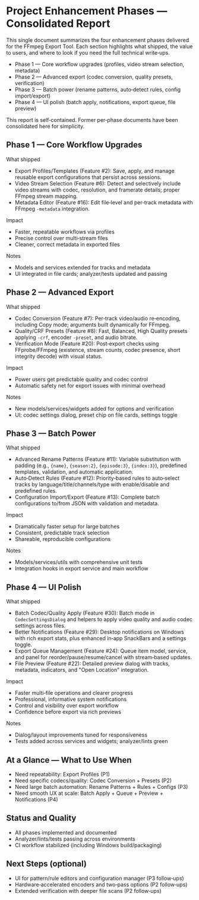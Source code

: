 # Project Enhancement Phases — Consolidated Report

This single document summarizes the four enhancement phases delivered for the FFmpeg Export Tool. Each section highlights what shipped, the value to users, and where to look if you need the full technical write‑ups.

- Phase 1 — Core workflow upgrades (profiles, video stream selection, metadata)
- Phase 2 — Advanced export (codec conversion, quality presets, verification)
- Phase 3 — Batch power (rename patterns, auto‑detect rules, config import/export)
- Phase 4 — UI polish (batch apply, notifications, export queue, file preview)

This report is self‑contained. Former per‑phase documents have been consolidated here for simplicity.

## Phase 1 — Core Workflow Upgrades

What shipped
- Export Profiles/Templates (Feature #2): Save, apply, and manage reusable export configurations that persist across sessions.
- Video Stream Selection (Feature #6): Detect and selectively include video streams with codec, resolution, and framerate details; proper FFmpeg stream mapping.
- Metadata Editor (Feature #16): Edit file‑level and per‑track metadata with FFmpeg `-metadata` integration.

Impact
- Faster, repeatable workflows via profiles
- Precise control over multi‑stream files
- Cleaner, correct metadata in exported files

Notes
- Models and services extended for tracks and metadata
- UI integrated in file cards; analyzer/tests updated and passing

## Phase 2 — Advanced Export

What shipped
- Codec Conversion (Feature #7): Per‑track video/audio re‑encoding, including Copy mode; arguments built dynamically for FFmpeg.
- Quality/CRF Presets (Feature #8): Fast, Balanced, High Quality presets applying `-crf`, encoder `-preset`, and audio bitrate.
- Verification Mode (Feature #20): Post‑export checks using FFprobe/FFmpeg (existence, stream counts, codec presence, short integrity decode) with visual status.

Impact
- Power users get predictable quality and codec control
- Automatic safety net for export issues with minimal overhead

Notes
- New models/services/widgets added for options and verification
- UI: codec settings dialog, preset chip on file cards, settings toggle

## Phase 3 — Batch Power

What shipped
- Advanced Rename Patterns (Feature #11): Variable substitution with padding (e.g., `{name}`, `{season:2}`, `{episode:3}`, `{index:3}`), predefined templates, validation, and automatic application.
- Auto‑Detect Rules (Feature #12): Priority‑based rules to auto‑select tracks by language/title/channels/type with enable/disable and predefined rules.
- Configuration Import/Export (Feature #13): Complete batch configurations to/from JSON with validation and metadata.

Impact
- Dramatically faster setup for large batches
- Consistent, predictable track selection
- Shareable, reproducible configurations

Notes
- Models/services/utils with comprehensive unit tests
- Integration hooks in export service and main workflow

## Phase 4 — UI Polish

What shipped
- Batch Codec/Quality Apply (Feature #30): Batch mode in `CodecSettingsDialog` and helpers to apply video quality and audio codec settings across files.
- Better Notifications (Feature #29): Desktop notifications on Windows with rich export stats, plus enhanced in‑app SnackBars and a settings toggle.
- Export Queue Management (Feature #24): Queue item model, service, and panel for reorder/pause/resume/cancel with stream‑based updates.
- File Preview (Feature #22): Detailed preview dialog with tracks, metadata, indicators, and "Open Location" integration.

Impact
- Faster multi‑file operations and clearer progress
- Professional, informative system notifications
- Control and visibility over export workflow
- Confidence before export via rich previews

Notes
- Dialog/layout improvements tuned for responsiveness
- Tests added across services and widgets; analyzer/lints green

## At a Glance — What to Use When
- Need repeatability: Export Profiles (P1)
- Need specific codecs/quality: Codec Conversion + Presets (P2)
- Need large batch automation: Rename Patterns + Rules + Configs (P3)
- Need smooth UX at scale: Batch Apply + Queue + Preview + Notifications (P4)

## Status and Quality
- All phases implemented and documented
- Analyzer/lints/tests passing across environments
- CI workflow stabilized (including Windows build/packaging)

## Next Steps (optional)
- UI for pattern/rule editors and configuration manager (P3 follow‑ups)
- Hardware‑accelerated encoders and two‑pass options (P2 follow‑ups)
- Extended verification with deeper file scans (P2 follow‑ups)
